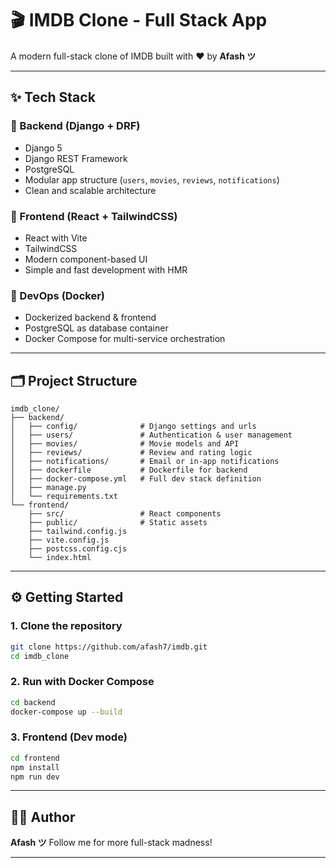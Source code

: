 # 🎬 IMDB Clone - Full Stack App

A modern full-stack clone of IMDB built with ❤️ by **Afash ツ**

---

## ✨ Tech Stack

### 🔧 Backend (Django + DRF)

* Django 5
* Django REST Framework
* PostgreSQL
* Modular app structure (`users`, `movies`, `reviews`, `notifications`)
* Clean and scalable architecture

### 🎨 Frontend (React + TailwindCSS)

* React with Vite
* TailwindCSS
* Modern component-based UI
* Simple and fast development with HMR

### 🐳 DevOps (Docker)

* Dockerized backend & frontend
* PostgreSQL as database container
* Docker Compose for multi-service orchestration

---

## 🗂 Project Structure

```
imdb_clone/
├── backend/
│   ├── config/              # Django settings and urls
│   ├── users/               # Authentication & user management
│   ├── movies/              # Movie models and API
│   ├── reviews/             # Review and rating logic
│   ├── notifications/       # Email or in-app notifications
│   ├── dockerfile           # Dockerfile for backend
│   ├── docker-compose.yml   # Full dev stack definition
│   ├── manage.py
│   └── requirements.txt
└── frontend/
    ├── src/                 # React components
    ├── public/              # Static assets
    ├── tailwind.config.js
    ├── vite.config.js
    ├── postcss.config.cjs
    └── index.html
```

---

## ⚙️ Getting Started

### 1. Clone the repository

```bash
git clone https://github.com/afash7/imdb.git
cd imdb_clone
```

### 2. Run with Docker Compose

```bash
cd backend
docker-compose up --build
```

### 3. Frontend (Dev mode)

```bash
cd frontend
npm install
npm run dev
```

---

## 👨‍💼 Author

**Afash ツ**
Follow me for more full-stack madness!

---
